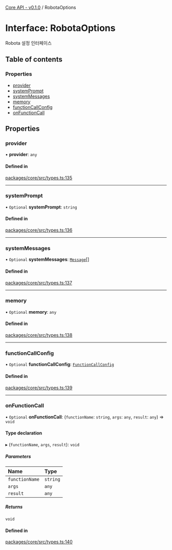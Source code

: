 [Core API - v0.1.0](/robota/api-reference/core/) / RobotaOptions

# Interface: RobotaOptions

Robota 설정 인터페이스

## Table of contents

### Properties

- [provider](/robota/api-reference/core/interfaces/RobotaOptions#provider)
- [systemPrompt](/robota/api-reference/core/interfaces/RobotaOptions#systemprompt)
- [systemMessages](/robota/api-reference/core/interfaces/RobotaOptions#systemmessages)
- [memory](/robota/api-reference/core/interfaces/RobotaOptions#memory)
- [functionCallConfig](/robota/api-reference/core/interfaces/RobotaOptions#functioncallconfig)
- [onFunctionCall](/robota/api-reference/core/interfaces/RobotaOptions#onfunctioncall)

## Properties

### <a id="provider" name="provider"></a> provider

• **provider**: `any`

#### Defined in

[packages/core/src/types.ts:135](https://github.com/robotaio/robota/blob/main/packages/core/src/types.ts#L135)

___

### <a id="systemprompt" name="systemprompt"></a> systemPrompt

• `Optional` **systemPrompt**: `string`

#### Defined in

[packages/core/src/types.ts:136](https://github.com/robotaio/robota/blob/main/packages/core/src/types.ts#L136)

___

### <a id="systemmessages" name="systemmessages"></a> systemMessages

• `Optional` **systemMessages**: [`Message`](/robota/api-reference/core/interfaces/Message)[]

#### Defined in

[packages/core/src/types.ts:137](https://github.com/robotaio/robota/blob/main/packages/core/src/types.ts#L137)

___

### <a id="memory" name="memory"></a> memory

• `Optional` **memory**: `any`

#### Defined in

[packages/core/src/types.ts:138](https://github.com/robotaio/robota/blob/main/packages/core/src/types.ts#L138)

___

### <a id="functioncallconfig" name="functioncallconfig"></a> functionCallConfig

• `Optional` **functionCallConfig**: [`FunctionCallConfig`](/robota/api-reference/core/interfaces/FunctionCallConfig)

#### Defined in

[packages/core/src/types.ts:139](https://github.com/robotaio/robota/blob/main/packages/core/src/types.ts#L139)

___

### <a id="onfunctioncall" name="onfunctioncall"></a> onFunctionCall

• `Optional` **onFunctionCall**: (`functionName`: `string`, `args`: `any`, `result`: `any`) => `void`

#### Type declaration

▸ (`functionName`, `args`, `result`): `void`

##### Parameters

| Name | Type |
| :------ | :------ |
| `functionName` | `string` |
| `args` | `any` |
| `result` | `any` |

##### Returns

`void`

#### Defined in

[packages/core/src/types.ts:140](https://github.com/robotaio/robota/blob/main/packages/core/src/types.ts#L140)
